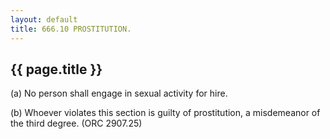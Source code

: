 ```yaml
---
layout: default 
title: 666.10 PROSTITUTION.
---
```


{{ page.title }}
----------------

​(a) No person shall engage in sexual activity for hire.

​(b) Whoever violates this section is guilty of prostitution, a
misdemeanor of the third degree. (ORC 2907.25)
